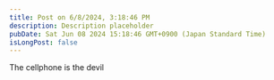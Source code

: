 ```yaml
---
title: Post on 6/8/2024, 3:18:46 PM
description: Description placeholder
pubDate: Sat Jun 08 2024 15:18:46 GMT+0900 (Japan Standard Time)
isLongPost: false
---
```

The cellphone is the devil